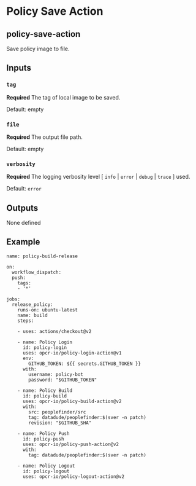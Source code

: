 # Policy Save Action

## policy-save-action

Save policy image to file.


## Inputs

### `tag`

**Required** The tag of local image to be saved.

Default: empty

### `file`

**Required** The output file path.

Default: empty

### `verbosity`

**Required** The logging verbosity level [ `info` | `error` | `debug` | `trace` ] used.

Default: `error`


## Outputs

None defined


## Example

```
name: policy-build-release

on:
  workflow_dispatch:
  push:
    tags:
    - '*'

jobs:
  release_policy:
    runs-on: ubuntu-latest
    name: build
    steps:

    - uses: actions/checkout@v2

    - name: Policy Login
      id: policy-login
      uses: opcr-io/policy-login-action@v1
      env:
        GITHUB_TOKEN: ${{ secrets.GITHUB_TOKEN }}
      with:
        username: policy-bot
        password: "$GITHUB_TOKEN"

    - name: Policy Build
      id: policy-build
      uses: opcr-io/policy-build-action@v2
      with:
        src: peoplefinder/src
        tag: datadude/peoplefinder:$(sver -n patch)
        revision: "$GITHUB_SHA"

    - name: Policy Push
      id: policy-push
      uses: opcr-io/policy-push-action@v2
      with:
        tag: datadude/peoplefinder:$(sver -n patch)

    - name: Policy Logout
      id: policy-logout
      uses: opcr-io/policy-logout-action@v2

```
